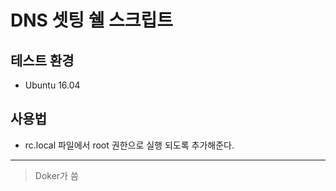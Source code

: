 ﻿# DNS 셋팅 쉘 스크립트
## 테스트 환경 
 - Ubuntu 16.04 
## 사용법
- rc.local 파일에서 root 권한으로 실행 되도록 추가해준다.
 
----
>  Doker가 씀
